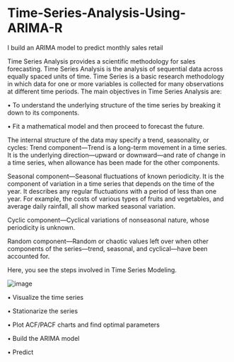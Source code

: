 # Time-Series-Analysis-Using-ARIMA-R
   I build an ARIMA model to predict monthly sales retail
 
 Time Series Analysis provides a scientific methodology for sales forecasting. Time 
Series Analysis is the analysis of sequential data across equally spaced units of 
time. Time Series is a basic research methodology in which data for one or more 
variables is collected for many observations at different time periods.
The main objectives in Time Series Analysis are:

• To understand the underlying structure of the time series by breaking it down to 
its components.

• Fit a mathematical model and then proceed to forecast the future.

The internal structure of the data may specify a trend, seasonality, or cycles:
Trend component—Trend is a long-term movement in a time series. It is the 
underlying direction—upward or downward—and rate of change in a time series, 
when allowance has been made for the other components.

Seasonal component—Seasonal fluctuations of known periodicity. It is the 
component of variation in a time series that depends on the time of the year.
It 
describes any regular fluctuations with a period of less than one year. For example, 
the costs of various types of fruits and vegetables, and average daily rainfall, all 
show marked seasonal variation.

Cyclic component—Cyclical variations of nonseasonal nature, whose periodicity 
is unknown.

Random component—Random or chaotic values left over when other 
components of the series—trend, seasonal, and cyclical—have been accounted 
for.
 
 Here, you see the steps involved in Time Series Modeling.
 
 ![image](https://user-images.githubusercontent.com/99367639/186284956-460183a9-cea5-4e1f-83ae-a3af665f3549.png)


• Visualize the time series

• Stationarize the series

• Plot ACF/PACF charts and find optimal parameters

• Build the ARIMA model

• Predict

